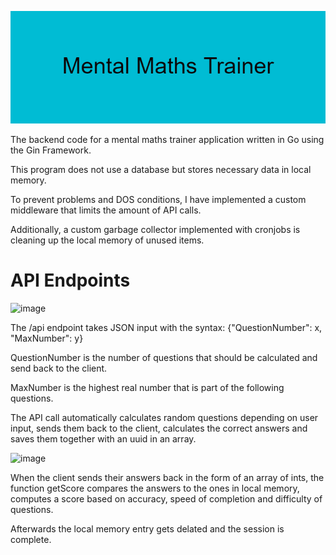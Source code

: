 ![alt text](https://raw.githubusercontent.com/LennardMa/mentalmaths/main/readme/Mental_Maths_Trainer.png)

The backend code for a mental maths trainer application written in Go using the Gin Framework.

This program does not use a database but stores necessary data in local memory.

To prevent problems and DOS conditions, I have implemented a custom middleware that limits the amount of API calls.

Additionally, a custom garbage collector implemented with cronjobs is cleaning up the local memory of unused items. 

# API Endpoints

![image](https://user-images.githubusercontent.com/74513606/166914307-4126dda0-5aaf-46f2-a8e0-84293b3b5207.png)

The /api endpoint takes JSON input with the syntax:
{"QuestionNumber": x, "MaxNumber": y}

QuestionNumber is the number of questions that should be calculated and send back to the client. 

MaxNumber is the highest real number that is part of the following questions.

The API call automatically calculates random questions depending on user input, sends them back to the client, calculates the correct answers and saves them together with an uuid in an array. 

![image](https://user-images.githubusercontent.com/74513606/166915191-83623b3a-8713-4607-b01a-71b03705061e.png)

When the client sends their answers back in the form of an array of ints, the function getScore compares the answers to the ones in local memory, computes a score based on accuracy, speed of completion and difficulty of questions. 

Afterwards the local memory entry gets delated and the session is complete. 

